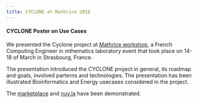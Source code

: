 ```yaml
---
title: CYCLONE at Mathrice 2016
---
```

#### CYCLONE Poster on Use Cases

We presented the Cyclone project at <a href="https://indico.math.cnrs.fr/event/940">Mathrice workshop</a>, a French Computing Engineer in mthematics laboratory event that took place on 14-18 of March in Strasbourg, France.

The presentation introduced the CYCLONE project in general, its roadmap and goals, involved parterns and technologies. The presentation has been illustrated Bioinformatics and Energy usecases considered in the project. 

The <a href="https://marketplace.stratuslab.eu/">marketplace</a> and <a href="https://nuv.la">nuv.la</a> have been demonstrated.
